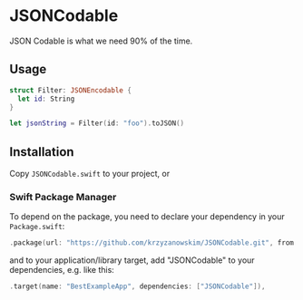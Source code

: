 # JSONCodable

JSON Codable is what we need 90% of the time.

## Usage

```swift
struct Filter: JSONEncodable {
  let id: String
}

let jsonString = Filter(id: "foo").toJSON()
```

## Installation

Copy `JSONCodable.swift` to your project, or

### Swift Package Manager

To depend on the package, you need to declare your dependency in your `Package.swift`:

```swift
.package(url: "https://github.com/krzyzanowskim/JSONCodable.git", from: "1.0.0"),
```

and to your application/library target, add "JSONCodable" to your dependencies, e.g. like this:

```swift
.target(name: "BestExampleApp", dependencies: ["JSONCodable"]),
```

